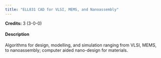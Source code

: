 ```yaml
---
title: "ELL831 CAD for VLSI, MEMS, and Nanoassembly"
---
```

**Credits:** 3 (3-0-0)

#### Description
Algorithms for design, modelling, and simulation ranging from VLSI, MEMS, to nanoassembly; computer aided nano-design for materials.